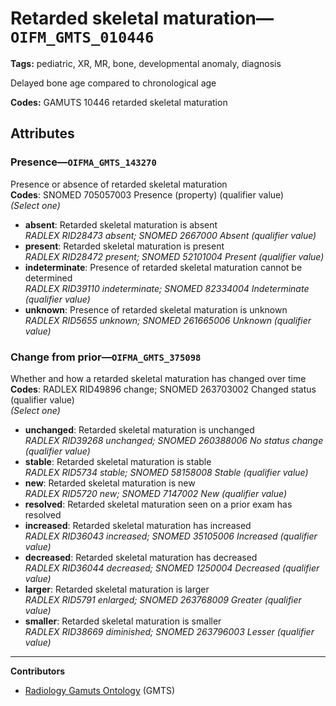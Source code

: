 # Retarded skeletal maturation—`OIFM_GMTS_010446`

**Tags:** pediatric, XR, MR, bone, developmental anomaly, diagnosis

Delayed bone age compared to chronological age

**Codes:** GAMUTS 10446 retarded skeletal maturation

## Attributes

### Presence—`OIFMA_GMTS_143270`

Presence or absence of retarded skeletal maturation  
**Codes**: SNOMED 705057003 Presence (property) (qualifier value)  
*(Select one)*

- **absent**: Retarded skeletal maturation is absent  
_RADLEX RID28473 absent; SNOMED 2667000 Absent (qualifier value)_
- **present**: Retarded skeletal maturation is present  
_RADLEX RID28472 present; SNOMED 52101004 Present (qualifier value)_
- **indeterminate**: Presence of retarded skeletal maturation cannot be determined  
_RADLEX RID39110 indeterminate; SNOMED 82334004 Indeterminate (qualifier value)_
- **unknown**: Presence of retarded skeletal maturation is unknown  
_RADLEX RID5655 unknown; SNOMED 261665006 Unknown (qualifier value)_

### Change from prior—`OIFMA_GMTS_375098`

Whether and how a retarded skeletal maturation has changed over time  
**Codes**: RADLEX RID49896 change; SNOMED 263703002 Changed status (qualifier value)  
*(Select one)*

- **unchanged**: Retarded skeletal maturation is unchanged  
_RADLEX RID39268 unchanged; SNOMED 260388006 No status change (qualifier value)_
- **stable**: Retarded skeletal maturation is stable  
_RADLEX RID5734 stable; SNOMED 58158008 Stable (qualifier value)_
- **new**: Retarded skeletal maturation is new  
_RADLEX RID5720 new; SNOMED 7147002 New (qualifier value)_
- **resolved**: Retarded skeletal maturation seen on a prior exam has resolved  
- **increased**: Retarded skeletal maturation has increased  
_RADLEX RID36043 increased; SNOMED 35105006 Increased (qualifier value)_
- **decreased**: Retarded skeletal maturation has decreased  
_RADLEX RID36044 decreased; SNOMED 1250004 Decreased (qualifier value)_
- **larger**: Retarded skeletal maturation is larger  
_RADLEX RID5791 enlarged; SNOMED 263768009 Greater (qualifier value)_
- **smaller**: Retarded skeletal maturation is smaller  
_RADLEX RID38669 diminished; SNOMED 263796003 Lesser (qualifier value)_

---

**Contributors**

- [Radiology Gamuts Ontology](https://gamuts.net/) (GMTS)